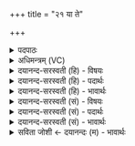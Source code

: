 +++
title = "२१ या ते"

+++
<details><summary>पदपाठः</summary>

या। ते॒। धामा॑नि। प॒र॒माणि॑। या। अ॒व॒मा। या। म॒ध्य॒मा। वि॒श्व॒क॒र्म॒न्निति॑ विश्वऽकर्मन्। उ॒त। इ॒मा। शिक्ष॑। सखि॑भ्य॒ इति॒ सखि॑ऽभ्यः। ह॒विषि॑। स्व॒धा॒व॒ इति॑ स्वधाऽवः। स्व॒यम्। य॒ज॒स्व॒। त॒न्व᳖म्। वृ॒धा॒नः। २१।
</details>

<details><summary>अधिमन्त्रम् (VC)</summary>

- विश्वकर्मा देवता
- भुवनपुत्रो विश्वकर्मा ऋषिः
- आर्षी त्रिष्टुप्
- धैवतः
</details>

<details><summary>दयानन्द-सरस्वती (हि) - विषयः</summary>

फिर उसी विषय को अगले मन्त्र में कहा है ॥
</details>

<details><summary>दयानन्द-सरस्वती (हि) - पदार्थः</summary>

पदार्थान्वयभाषाः -  हे (स्वधावः) बहुत अन्न से युक्त (विश्वकर्मन्) सब उत्तम कर्म करनेवाले जगदीश्वर ! (ते) आप की सृष्टि में (या) जो (परमाणि) उत्तम (या) जो (अवमा) निकृष्ट (या) जो (मध्यमा) मध्यकक्षा के (धामानि) सब पदार्थों के आधारभूत जन्मस्थान तथा नाम हैं (इमा) इन सब को (हविषि) देने-लेने योग्य व्यवहार में (स्वयम्) आप (यजस्व) सङ्गत कीजिये (उत) और हमारे (तन्वम्) शरीर की (वृधानः) उन्नति करते हुए (सखिभ्यः) आपकी आज्ञापालक हम मित्रों के लिये (शिक्ष) शुभगुणों का उपदेश कीजिये ॥२१ ॥
</details>

<details><summary>दयानन्द-सरस्वती (हि) - भावार्थः</summary>

भावार्थभाषाः -  जैसे इस संसार में ईश्वर ने निकृष्ट, मध्यम और उत्तम वस्तु तथा स्थान रचे हैं, वैसे ही सभापति आदि को चाहिये कि तीन प्रकार के स्थान रच, वस्तुओं को प्राप्त हो, ब्रह्मचर्य से शरीर का बल बढ़ा और मित्रों को अच्छी शिक्षा देके ऐश्वर्ययुक्त होवें ॥२१ ॥
</details>

<details><summary>दयानन्द-सरस्वती (सं) - विषयः</summary>

पुनस्तमेव विषयमाह ॥
</details>

<details><summary>दयानन्द-सरस्वती (सं) - पदार्थः</summary>

पदार्थान्वयभाषाः -  हे स्वधावो विश्वकर्मन् जगदीश्वर ! ते सृष्टौ या परमाणि याऽवमा या मध्यमा धामानि सन्ति, तानीमा हविषि स्वयं यजस्व। उताप्यस्माकं तन्वं वृधानोऽस्मभ्यं सखिभ्यः शिक्ष ॥२१ ॥
</details>

<details><summary>दयानन्द-सरस्वती (सं) - भावार्थः</summary>

भावार्थभाषाः -  यथेहेश्वरेण निकृष्टमध्यमोत्तमानि वस्तूनि स्थानानि च रचितानि, तथैव सभापत्यादिभिस्त्रिविधानि स्थानानि रचयित्वा वस्तूनि प्राप्य ब्रह्मचर्येण शरीरबलं वर्धयित्वा मित्राणि सुशिक्ष्यैश्वर्ययुक्तैर्भवितव्यम् ॥२१ ॥
</details>

<details><summary>सविता जोशी ← दयानन्दः (म) - भावार्थः</summary>

भावार्थभाषाः -  या जगात ईश्वराने जशी निकृष्ट, मध्यम, उत्तम वस्तू व स्थाने निर्माण केलेली आहेत तशी राजाने तीन प्रकारची स्थाने निर्माण करून वस्तू प्राप्त कराव्यात. ब्रह्मचर्याने शरीराचे बल वाढवावे व मित्रांना चांगले शिक्षण देऊन ऐश्वर्यसंपन्न करावे.
</details>